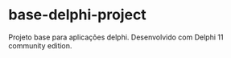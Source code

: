 # base-delphi-project
Projeto base para aplicações delphi.
Desenvolvido com Delphi 11 community edition.
